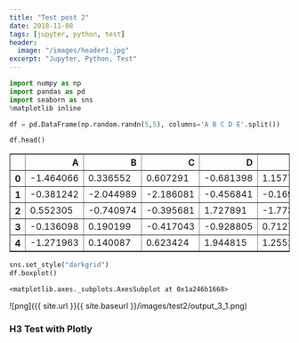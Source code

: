 ```yaml
---
title: "Test post 2"
date: 2018-11-08
tags: [jupyter, python, test]
header:
  image: "/images/header1.jpg"
excerpt: "Jupyter, Python, Test"
---
```


```python
import numpy as np
import pandas as pd
import seaborn as sns
%matplotlib inline
```


```python
df = pd.DataFrame(np.random.randn(5,5), columns='A B C D E'.split())
```


```python
df.head()
```




<div>
<style scoped>
    .dataframe tbody tr th:only-of-type {
        vertical-align: middle;
    }

    .dataframe tbody tr th {
        vertical-align: top;
    }

    .dataframe thead th {
        text-align: right;
    }
</style>
<table border="1" class="dataframe">
  <thead>
    <tr style="text-align: right;">
      <th></th>
      <th>A</th>
      <th>B</th>
      <th>C</th>
      <th>D</th>
      <th>E</th>
    </tr>
  </thead>
  <tbody>
    <tr>
      <th>0</th>
      <td>-1.464066</td>
      <td>0.336552</td>
      <td>0.607291</td>
      <td>-0.681398</td>
      <td>1.157758</td>
    </tr>
    <tr>
      <th>1</th>
      <td>-0.381242</td>
      <td>-2.044989</td>
      <td>-2.186081</td>
      <td>-0.456841</td>
      <td>-0.169559</td>
    </tr>
    <tr>
      <th>2</th>
      <td>0.552305</td>
      <td>-0.740974</td>
      <td>-0.395681</td>
      <td>1.727891</td>
      <td>-1.773343</td>
    </tr>
    <tr>
      <th>3</th>
      <td>-0.136098</td>
      <td>0.190199</td>
      <td>-0.417043</td>
      <td>-0.928805</td>
      <td>0.712748</td>
    </tr>
    <tr>
      <th>4</th>
      <td>-1.271963</td>
      <td>0.140087</td>
      <td>0.623424</td>
      <td>1.944815</td>
      <td>1.255174</td>
    </tr>
  </tbody>
</table>
</div>




```python
sns.set_style("darkgrid")
df.boxplot()
```




    <matplotlib.axes._subplots.AxesSubplot at 0x1a246b1668>


![png]({{ site.url }}{{ site.baseurl }}/images/test2/output_3_1.png)


### H3 Test with Plotly


<script src="https://cdn.plot.ly/plotly-latest.min.js"></script>
<div id="22495cec-ac95-42d5-b3b1-4566a5848585" style="height: 100%; width: 100%;" class="plotly-graph-div"></div><script type="text/javascript">window.PLOTLYENV=window.PLOTLYENV || {};window.PLOTLYENV.BASE_URL="https://plot.ly";Plotly.newPlot("22495cec-ac95-42d5-b3b1-4566a5848585", [{"type": "scatter", "x": [0.0, 0.1111111111111111, 0.2222222222222222, 0.3333333333333333, 0.4444444444444444, 0.5555555555555556, 0.6666666666666666, 0.7777777777777777, 0.8888888888888888, 1.0], "y": [-0.2706323284096669, -0.5368085060076518, -0.3650022122835297, 1.0837185699917664, -1.6123886503326845, 1.3256691068338189, -0.31083903066205104, 0.6951190301897303, -1.624361384686101, 1.852523980751262]}], {}, {"showLink": true, "linkText": "Export to plot.ly"})</script>

<div id="cd52e831-399a-403d-9bb2-0c56214b1d38" style="height: 100%; width: 100%;" class="plotly-graph-div"></div><script type="text/javascript">window.PLOTLYENV=window.PLOTLYENV || {};window.PLOTLYENV.BASE_URL="https://plot.ly";Plotly.newPlot("cd52e831-399a-403d-9bb2-0c56214b1d38", [{"type": "pie", "values": [4500, 2500, 1053, 500], "labels": ["Oxygen", "Hydrogen", "Carbon_Dioxide", "Nitrogen"]}], {}, {"linkText": "Export to plot.ly", "showLink": true})</script>

<div id="1b6fbcd5-909e-4413-812f-b9276d3a3f71" style="height: 100%; width: 100%;" class="plotly-graph-div"></div><script type="text/javascript">window.PLOTLYENV=window.PLOTLYENV || {};window.PLOTLYENV.BASE_URL="https://plot.ly";Plotly.newPlot("1b6fbcd5-909e-4413-812f-b9276d3a3f71", [{"colorbar": {"title": "Colorbar title goes here"}, "colorscale": "Greens", "locationmode": "USA-states", "locations": ["AZ", "CA", "NY"], "text": ["Arizona", "California", "New York"], "z": [1.0, 2.0, 3.0], "type": "choropleth", "uid": "a4676b66-649f-471b-8a5c-59f8dd04be84"}], {"geo": {"scope": "usa"}}, {"showLink": true, "linkText": "Export to plot.ly"})</script><script type="text/javascript">window.addEventListener("resize", function(){Plotly.Plots.resize(document.getElementById("1b6fbcd5-909e-4413-812f-b9276d3a3f71"));});</script>

<div id="a798f136-92be-4d5e-8875-6264519c9e03" style="height: 100%; width: 100%;" class="plotly-graph-div"></div><script type="text/javascript">window.PLOTLYENV=window.PLOTLYENV || {};window.PLOTLYENV.BASE_URL="https://plot.ly";Plotly.newPlot("a798f136-92be-4d5e-8875-6264519c9e03", [{"x": [0, 1, 2, 3, 4, 5, 6, 7, 8, 9, 10, 11, 12, 13, 14, 15, 16, 17, 18, 19, 20, 21, 22, 23, 24, 25, 26, 27, 28, 29, 30, 31, 32, 33, 34, 35, 36, 37, 38, 39, 40, 41, 42, 43, 44, 45, 46, 47, 48, 49, 50, 51, 52, 53, 54, 55, 56, 57, 58, 59, 60, 61, 62, 63, 64, 65, 66, 67, 68, 69, 70, 71, 72, 73, 74, 75, 76, 77, 78, 79, 80, 81, 82, 83, 84, 85, 86, 87, 88, 89, 90, 91, 92, 93, 94, 95, 96, 97, 98, 99], "y": [0.1380647995004599, 0.1354236147450721, 0.09518920747412957, -0.7700447334081425, -1.8498069646561726, 0.08918366385737063, 1.2535164530958067, -1.1108770615553671, 0.42183445995592955, 1.384071380915722, 0.14145349559399342, 1.5164020361116053, 0.6404446825232781, -0.37017825943231464, 0.5049235504240451, 0.34500305813863896, 0.8327035751158927, 0.36066665394230496, -1.3080302041421232, -0.44057702218219197, 1.2955571898870706, 1.807749704061561, -0.06137087936608397, 0.22569470554798138, 1.3207212249491764, -0.49619682791850334, -1.2632538548328955, 1.3894404186683007, -0.19190770833944934, 1.1204296115521017, -0.39216437071703114, 0.4177544038472647, -1.8664574347231007, 0.49079361501941193, -0.37665088508308614, -0.8272208587512233, 0.41691344653602713, 1.596336859062487, -0.28685110313797496, 0.1299977950222784, 0.02578982426845919, 1.3553637065185014, -0.5092624710468688, 1.3810672397387143, 1.8457639377704829, -0.44253169574432843, 0.5014379835716172, -1.4254606470414248, -2.6028295824585066, 0.817741092278958, -0.8103086557628315, -1.115125542986411, 0.8027615403473195, 0.7024600196146803, -0.5405202802318575, -0.728514339365132, -0.616073504431071, 1.4486696061236435, -0.3213596680883351, -0.24926311278084504, -2.666310100342571, -0.1209908671550492, 0.9727933266550617, 2.374105894229449, -2.4935451242055087, 1.0496543008088608, -0.6796679519946316, -0.5551056945261179, -0.22876637534059083, 0.26016412158356006, 0.45216945755742083, -1.8421916791495334, -0.09175637265946517, 0.20661968442019818, -0.3527640555330549, -0.5888500613074475, 1.7226485521916568, 0.0730222133035803, 1.1801255384094997, -0.20772940428449324, 0.5482936432737804, -0.5609276585133238, 0.9140535043638135, -0.4620495328508397, -0.20648701620768845, -0.5927645457442796, -2.0175811259185257, 1.3983949328262495, -0.5590941968824078, -1.30681369968625, -0.212540642863303, -0.15917273874700058, 1.5154534975764196, -0.4035387169966021, -0.9424089623095501, -0.7346627907620497, -1.5606953693192545, -0.8316395182673529, 0.5958964928691214, -1.6277511570810077], "type": "scatter", "uid": "83057f90-8b1f-41b1-a44b-0357d56218ff"}], {"title": "Lineplot with pandas"}, {"showLink": true, "linkText": "Export to plot.ly"})</script><script type="text/javascript">window.addEventListener("resize", function(){Plotly.Plots.resize(document.getElementById("a798f136-92be-4d5e-8875-6264519c9e03"));});</script>

<div id="9eed6bb4-65ef-4b4d-8fd7-d78170d57127" style="height: 100%; width: Truepx;" class="plotly-graph-div"></div><script type="text/javascript">require(["plotly"], function(Plotly) { window.PLOTLYENV=window.PLOTLYENV || {};window.PLOTLYENV.BASE_URL="https://plot.ly";Plotly.newPlot("9eed6bb4-65ef-4b4d-8fd7-d78170d57127", [{"boxpoints": false, "line": {"width": 1.3}, "marker": {"color": "rgba(255, 153, 51, 1.0)"}, "name": "A", "orientation": "v", "y": [-1.5639511871234892, -0.882100638733447, -0.11673239811623679, 1.1524023088857396, 0.1428960255501501, 0.519904277550601, 1.0940906556311094, -0.8435190261529298, -0.05473911966895888, -0.23351196894706908, 0.9049550017224648, 1.9129791993739629, 0.5058889241141876, -0.24486811266248612, 0.4682289825196273, -0.3804995005696211, -0.7865864609646923, -1.3571543478531198, -0.867963990201605, -0.5578173563479416, -0.5388293906953948, 0.17672892737679655, 1.6701541165686915, -0.18168055703822256, 0.09272638257352007, -0.762001464774689, -1.4580131899305684, -1.1804848973708646, -0.7435717648370086, -0.8723816649012067, -1.2005527156442877, -0.975973824455183, 0.1858684824499164, -0.899458685987429, -0.30022945155260833, -0.689634704412821, -0.7196341384952865, 2.05691400388549, -0.7153902666547749, 1.3673291117777118, 0.22369798077360473, 0.6746233009551657, -0.014693598309082876, 1.1409222671129438, 0.09437318357867461, -0.992839593585016, -0.788930335223969, 0.26837979502821085, 1.4616558945208418, 1.4129702978456868, -1.2147554570513008, -0.10008447491105803, -0.8779044629807485, -1.4937456727996483, -0.866013853521389, 0.7447587659006961, -0.3018887840056143, 0.9278385395070786, -0.6675762509119748, 1.046376982676045, -1.0455387532846883, -0.28686882727792673, 0.10087913985391357, -2.58345550200972, -0.05807431397258285, -1.8351015517833973, -1.2215555516996301, 1.5768706973268611, 2.1736796432080423, 0.16789684060094595, 2.3181898811583954, 1.4740726930935169, -0.9060063485480975, -1.4427724494260563, 0.2695743508137349, 0.16404484988002138, -0.647372911690604, -0.832203003515296, 1.206155359287892, 0.053548493726992094, -1.3292103501528287, 0.399309741581381, -1.3849684986680697, -0.4774656649694711, -0.7948474575247457, -0.18459313687287385, -1.8174763684384954, -0.27887654081579843, -1.8809948139803427, -1.7296567465559305, -1.0060866894226417, -0.44934000157854426, 0.16179501353965903, 0.14948287987191541, -0.7071215542501458, -0.12941479338397582, 0.6454885147850241, -0.13953442359290683, 0.07299712683604703, -1.1692442690649378], "type": "box", "uid": "bf8fbbba-ae6a-4155-b9be-e0ad7aed8046"}, {"boxpoints": false, "line": {"width": 1.3}, "marker": {"color": "rgba(55, 128, 191, 1.0)"}, "name": "B", "orientation": "v", "y": [-1.4467433790562865, -0.06970120783651503, 0.17961177937496842, 0.8113941808630506, 1.251066258463653, 1.3711811500761044, 1.765893879704785, 0.9930018078890139, -0.4912554479788475, -1.7581911585479864, 0.5054370584698707, 1.4804932198408405, -0.2853007183111758, 0.6450316766899783, 0.17567078890203222, -0.9778385076642434, 0.8376256236605536, -0.5587491710709548, 0.8335347755305189, -1.2818573932682322, 0.14437240451532998, 0.09226779904244321, -1.7240502703141576, 0.2834668462526382, 1.52593746587737, 0.2643143041083422, -1.1898259477620547, -0.033769248437391666, -0.3352049329098231, 0.5234689772446875, -1.120284425942477, -0.1676807742381644, -0.8261376138498759, 0.22383609140301441, -0.8458357259032218, -1.3898481613525984, 0.6004912786832591, -0.30132396213170654, -0.4446272384221954, 0.11502189612652568, 1.6829996622729961, -0.22149719275035773, 0.4290261680943046, -0.33692016325463126, -0.5632925358085863, -1.1855708435626966, -1.0072206076364265, -1.0627229733627297, -0.8625209970523993, -1.6090095163433475, 1.2608359295548575, -0.9771045004227261, 0.5611207568795848, 0.5974209580942115, 0.14047143200718887, 0.12817408140672137, -0.21443097251264198, -1.023439560637769, 0.09992754953508133, -0.9448984133686514, 0.21907493490916552, -0.8552300962004212, -0.3952746317032387, 0.5967695365094898, 0.9496072232348209, -0.6315944052755316, 1.1276909975705043, -1.3456999211249616, 1.8441830230440597, -0.8253567241403521, 0.6300679313303159, -0.055469388105418994, -1.1940541747144295, -0.8714673595774088, 1.0748511283077116, -0.43028485056357746, 1.60669576645553, 0.10542567724174402, 0.7857059707464902, 0.16302010662797725, -0.7220597972209096, -1.662443176719073, -0.3514686883977727, -1.1754548741950177, 0.364746460129174, -0.951803961583333, 1.1918249769919844, -1.3031264795653514, -1.10725852842274, -0.3638396316934642, -0.4169169374450071, -0.8614830223407576, -0.30610404816551323, 1.1285066610350671, -0.020959214959759363, -0.6980338846792332, 0.06612860305302677, -1.0295667952232965, -0.6676868729324735, -1.6791469887396693], "type": "box", "uid": "c3098686-651b-46f8-bfb9-59421ecf13bc"}, {"boxpoints": false, "line": {"width": 1.3}, "marker": {"color": "rgba(50, 171, 96, 1.0)"}, "name": "C", "orientation": "v", "y": [-0.22839393402873143, 0.127670289286517, -0.9832978416989442, -1.7155826722544674, 0.3644814762412612, -0.2267609236378987, 0.44311311098479933, -1.5376625457677342, -0.7348683918710253, 0.8681472908794088, 0.05893285270049092, 1.0224499127709639, -1.0387758238496996, 1.2367842460083378, -1.513939625105549, 0.10202976008883777, -1.3776278810731801, -0.7039048237048005, -0.23430616910697405, 0.1884222299028011, 1.9620273048401793, -0.8347099839014731, 0.41281153321633285, 1.276676834471981, -1.48475032824844, -0.7180854358036335, 0.14785687811604925, 0.27716157592043045, -0.5289197293606361, -0.7940327967837264, -0.2921242137670228, -2.147713694403053, 1.0738114865432176, 0.6427551452406944, 0.4543688021408573, -0.9251838780660753, 1.2408998828505486, 0.5506051901691971, 1.0889956277075372, -0.5700914621096376, -0.6325080460485006, 0.989025924055678, -0.8084089096820835, 0.7704352697037378, 1.271552369046689, 0.7658748494378543, 0.08653414952101106, -1.1869254569705179, -0.5693012670817982, 0.04290073762610345, -0.14898352793275205, -1.3739064249010642, -1.9095436429753865, 1.140935341999291, 0.05959175663353486, -1.736962853034115, -0.8870070712663574, -0.8949526933293782, -0.6560789972948624, -0.33861370783907496, -0.34402453202164607, 0.7227812913561577, -0.48638945778676135, -0.2480741079782676, -0.20129105063633956, 0.7357352144738535, 1.339347661750252, 0.5487281355681184, 0.5157777682719374, 1.8710344204754006, 0.6958885071257106, -0.7017781709508714, 0.20658347465690582, -0.17104850500333307, -0.5876026011476309, 0.1741531751058778, 0.047714445157763845, -2.178780653639903, -0.7992630662916534, -1.118166049066162, -0.27031744877929686, 0.594398741143554, -0.7004014317587345, -2.134443804154883, 0.9874966030279863, -0.31684853213549685, 0.6447100343594095, 0.393548134639584, 0.9758524825682631, -1.2581194173949832, -1.3157827371497723, 0.3858801085688501, 0.4087693856218263, -0.13915829801413712, 1.0084965151398282, 0.07080617466849301, -1.6317618028454626, -1.7121930932633962, -0.44085824948478114, -1.054181843636495], "type": "box", "uid": "215fd66e-7da7-42e5-8ec2-73f20c6983c6"}, {"boxpoints": false, "line": {"width": 1.3}, "marker": {"color": "rgba(128, 0, 128, 1.0)"}, "name": "D", "orientation": "v", "y": [-0.34672075943883846, -0.9150192738797835, 1.2821062075381153, -0.11354781290866243, 0.2873924769932222, 0.6702631714647229, -1.9922639611157424, -0.2752256874304652, 1.055946058160204, -1.1509824297889062, -0.604105372036876, 0.1815433156017096, -0.2754780806868388, -0.08653752249667436, 0.9511555087041156, 0.5923516102860039, 0.502555025097236, 0.5080524391152962, 2.545273668883935, 0.38454885845796316, 0.017803140952345788, 0.07157922418920341, 0.16012335687250964, 0.12118479083280037, -0.8458431346697544, 0.8446145442618589, -0.9149896677812699, 1.232965749228539, 0.7642192773876691, -1.1039874982861386, -1.0377573799033808, 0.6946125530812215, 0.3817691687277361, 0.207256233811866, -0.467159513309448, -1.434147663790058, -0.48706813284947603, 0.5162655988473973, 0.853441451019292, -0.5821296137153412, -0.9051425087152516, -0.17796657346267725, -0.5764368045852991, -1.1327990408501636, 1.3450712717101314, 0.25363354015861744, -0.33989742413008334, -1.5969083510054862, -0.46110820297191446, -0.8717464278317755, -0.3017990625461568, -0.3061256348006522, -1.1309843785757778, 1.0875152326426323, -0.7284817204751368, 0.12323956952542907, 2.5157454474332033, -0.5545384127686018, -0.5024224405701873, -1.304831547897216, -0.13384648639047195, -0.1968443706500188, -0.6622079344116008, -0.3407354655176147, -0.5909914705124996, 1.335984085950446, 0.5135200311579142, 0.04764328520437222, 0.6210284593328026, 0.5470425475953553, -1.4745158463558405, 1.6901576292694611, 0.37224688449661014, -0.6274840106038236, -0.6559271191138719, -0.05054455301695735, 1.8417965358906783, -1.2421191603738229, 1.07787853247971, 0.023990005305887213, -1.8320366899170588, 1.5577470982686987, 1.3667261382231226, -0.5620915651703027, 0.2895072414267229, 0.865753499624436, 1.034763574905306, 0.16667229904874944, 0.67963118270077, -0.35241520314553143, 0.2619528756259053, 1.1897797939075112, -0.2801212535053941, 1.889082255523387, -1.7959430061626098, -1.1883324690690436, 1.2390862285487751, 1.6251760119715772, -0.5480678654162454, -0.6163548207207743], "type": "box", "uid": "82150654-1a3b-43cf-a423-10d7bd121e05"}], {"legend": {"bgcolor": "#F5F6F9", "font": {"color": "#4D5663"}}, "paper_bgcolor": "#F5F6F9", "plot_bgcolor": "#F5F6F9", "title": "Plotly Pandas", "titlefont": {"color": "#4D5663"}, "xaxis": {"gridcolor": "#E1E5ED", "showgrid": true, "tickfont": {"color": "#4D5663"}, "title": "", "titlefont": {"color": "#4D5663"}, "zerolinecolor": "#E1E5ED"}, "yaxis": {"gridcolor": "#E1E5ED", "showgrid": true, "tickfont": {"color": "#4D5663"}, "title": "", "titlefont": {"color": "#4D5663"}, "zerolinecolor": "#E1E5ED"}}, {})});</script>
